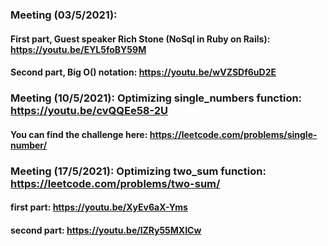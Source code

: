 ### Meeting (03/5/2021):  
#### First part, Guest speaker Rich Stone (NoSql in Ruby on Rails): https://youtu.be/EYL5foBY59M  
  
#### Second part, Big O() notation: https://youtu.be/wVZSDf6uD2E   

### Meeting (10/5/2021): Optimizing single_numbers function: https://youtu.be/cvQQEe58-2U  
#### You can find the challenge here: https://leetcode.com/problems/single-number/


### Meeting (17/5/2021): Optimizing two_sum function: https://leetcode.com/problems/two-sum/
#### first part: https://youtu.be/XyEv6aX-Yms

#### second part: https://youtu.be/lZRy55MXICw